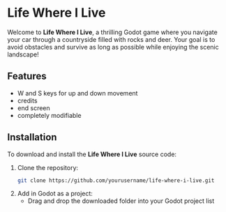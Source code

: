 # Life Where I Live

Welcome to **Life Where I Live**, a thrilling Godot game where you navigate your car through a countryside filled with rocks and deer. Your goal is to avoid obstacles and survive as long as possible while enjoying the scenic landscape!


## Features

- W and S keys for up and down movement
- credits
- end screen
- completely modifiable

## Installation

To download and install the **Life Where I Live** source code:

1. Clone the repository:
   ```bash
   git clone https://github.com/yourusername/life-where-i-live.git
2. Add in Godot as a project:
   - Drag and drop the downloaded folder into your Godot project list
